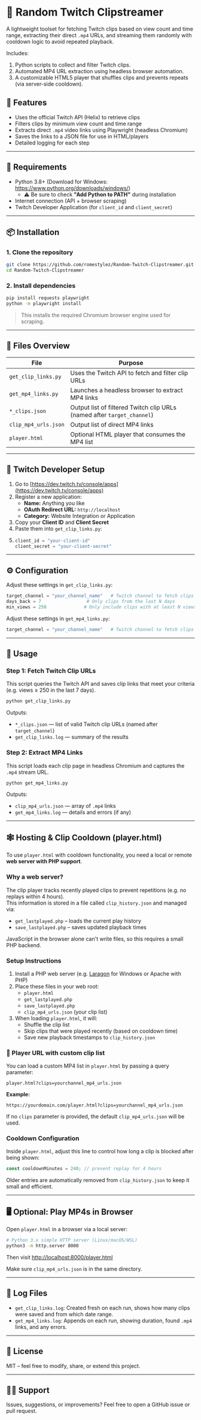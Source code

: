 # 🎲 Random Twitch Clipstreamer

A lightweight toolset for fetching Twitch clips based on view count and time range, 
extracting their direct `.mp4` URLs, and streaming them randomly with cooldown logic 
to avoid repeated playback.

Includes:
1. Python scripts to collect and filter Twitch clips.
2. Automated MP4 URL extraction using headless browser automation.
3. A customizable HTML5 player that shuffles clips and prevents repeats (via server-side cooldown).


## 🎯 Features

- Uses the official Twitch API (Helix) to retrieve clips
- Filters clips by minimum view count and time range
- Extracts direct `.mp4` video links using Playwright (headless Chromium)
- Saves the links to a JSON file for use in HTML/players
- Detailed logging for each step

---

## 🔧 Requirements

- Python 3.8+ (Download for Windows: https://www.python.org/downloads/windows/)
  - ⚠️ Be sure to check **"Add Python to PATH"** during installation
- Internet connection (API + browser scraping)
- Twitch Developer Application (for `client_id` and `client_secret`)

---

## 📦 Installation

### 1. Clone the repository

```bash
git clone https://github.com/romestylez/Random-Twitch-Clipstreamer.git
cd Random-Twitch-Clipstreamer
```

### 2. Install dependencies

```bash
pip install requests playwright
python -m playwright install
```

> This installs the required Chromium browser engine used for scraping.

---

## 📂 Files Overview

| File                  | Purpose                                            |
|-----------------------|----------------------------------------------------|
| `get_clip_links.py`   | Uses the Twitch API to fetch and filter clip URLs |
| `get_mp4_links.py`    | Launches a headless browser to extract MP4 links  |
| `*_clips.json`         | Output list of filtered Twitch clip URLs (named after `target_channel`) |
| `clip_mp4_urls.json`  | Output list of direct MP4 links                   |
| `player.html`         | Optional HTML player that consumes the MP4 list   |

---

## 🔑 Twitch Developer Setup

1. Go to [https://dev.twitch.tv/console/apps](https://dev.twitch.tv/console/apps)
2. Register a new application:
   - **Name:** Anything you like
   - **OAuth Redirect URL:** `http://localhost`
   - **Category:** Website Integration or Application
3. Copy your **Client ID** and **Client Secret**
4. Paste them into `get_clip_links.py`:
5. 
   ```python
   client_id = "your-client-id"
   client_secret = "your-client-secret"
   ```

---

## ⚙️ Configuration

Adjust these settings in `get_clip_links.py`:

```python
target_channel = "your_channel_name"   # Twitch channel to fetch clips from
days_back = 7                 # Only clips from the last N days
min_views = 250              # Only include clips with at least N views
```

Adjust these settings in `get_mp4_links.py`:

```python
target_channel = "your_channel_name"   # Twitch channel to fetch clips from
```

---

## 🚀 Usage

### Step 1: Fetch Twitch Clip URLs

This script queries the Twitch API and saves clip links that meet your criteria (e.g. views ≥ 250 in the last 7 days).

```bash
python get_clip_links.py
```

Outputs:
- `*_clips.json` — list of valid Twitch clip URLs (named after `target_channel`)
- `get_clip_links.log` — summary of the results

### Step 2: Extract MP4 Links

This script loads each clip page in headless Chromium and captures the `.mp4` stream URL.

```bash
python get_mp4_links.py
```

Outputs:
- `clip_mp4_urls.json` — array of `.mp4` links
- `get_mp4_links.log` — details and errors (if any)

---

## 🕸️ Hosting & Clip Cooldown (player.html)

To use `player.html` with cooldown functionality, you need a local or remote **web server with PHP support**.

### Why a web server?

The clip player tracks recently played clips to prevent repetitions (e.g. no replays within 4 hours).  
This information is stored in a file called `clip_history.json` and managed via:

- `get_lastplayed.php` – loads the current play history
- `save_lastplayed.php` – saves updated playback times

JavaScript in the browser alone can't write files, so this requires a small PHP backend.

### Setup Instructions

1. Install a PHP web server (e.g. [Laragon](https://laragon.org) for Windows or Apache with PHP)
2. Place these files in your web root:
   - `player.html`
   - `get_lastplayed.php`
   - `save_lastplayed.php`
   - `clip_mp4_urls.json` (your clip list)
3. When loading `player.html`, it will:
   - Shuffle the clip list
   - Skip clips that were played recently (based on cooldown time)
   - Save new playback timestamps to `clip_history.json`

### 🔗 Player URL with custom clip list

You can load a custom MP4 list in `player.html` by passing a query parameter:

```
player.html?clips=yourchannel_mp4_urls.json
```

**Example:**

```
https://yourdomain.com/player.html?clips=yourchannel_mp4_urls.json
```

If no `clips` parameter is provided, the default `clip_mp4_urls.json` will be used.


### Cooldown Configuration

Inside `player.html`, adjust this line to control how long a clip is blocked after being shown:

```js
const cooldownMinutes = 240; // prevent replay for 4 hours
```

Older entries are automatically removed from `clip_history.json` to keep it small and efficient.

---

## 🖥️ Optional: Play MP4s in Browser

Open `player.html` in a browser via a local server:

```bash
# Python 3.x simple HTTP server (Linux/macOS/WSL)
python3 -m http.server 8000
```

Then visit [http://localhost:8000/player.html](http://localhost:8000/player.html)

Make sure `clip_mp4_urls.json` is in the same directory.

---

## 📝 Log Files

- `get_clip_links.log`: Created fresh on each run, shows how many clips were saved and from which date range.
- `get_mp4_links.log`: Appends on each run, showing duration, found `.mp4` links, and any errors.

---

## 📄 License

MIT – feel free to modify, share, or extend this project.

---

## 🙋‍♂️ Support

Issues, suggestions, or improvements? Feel free to open a GitHub issue or pull request.
